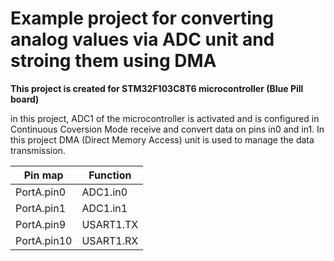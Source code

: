 <h1> Example project for converting analog values via ADC unit and stroing them using DMA </h1>
<b>This project is created for STM32F103C8T6 microcontroller (Blue Pill board)</b>

in this project, ADC1 of the microcontroller is activated and is configured in Continuous Coversion Mode receive and convert data on pins in0 and in1. In this project DMA (Direct Memory Access) unit is used to manage the data transmission. 

| Pin map     | Function    |
| ----------- | ----------- |
| PortA.pin0  | ADC1.in0    |
| PortA.pin1  | ADC1.in1    |
| PortA.pin9  | USART1.TX   |
| PortA.pin10 | USART1.RX   |




